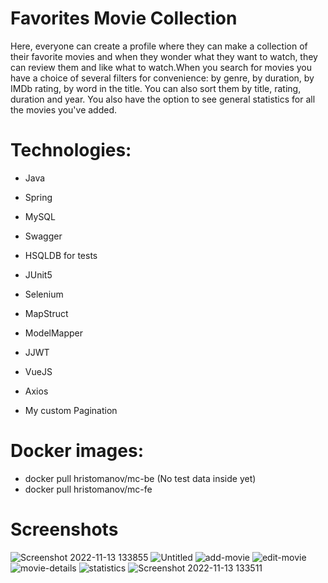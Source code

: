 # Favorites Movie Collection
Here, everyone can create a profile where they can make a collection of their favorite movies and when they wonder what they want to watch, they can review them and like what to watch.When you search for movies you have a choice of several filters for convenience: by genre, by duration, by IMDb rating, by word in the title. You can also sort them by title, rating, duration and year. You also have the option to see general statistics for all the movies you've added.

# Technologies:
- Java

- Spring

- MySQL

- Swagger

- HSQLDB for tests

- JUnit5

- Selenium

- MapStruct

- ModelMapper

- JJWT

- VueJS

- Axios

- My custom Pagination

# Docker images:
- docker pull hristomanov/mc-be (No test data inside yet)
- docker pull hristomanov/mc-fe

# Screenshots
![Screenshot 2022-11-13 133855](https://user-images.githubusercontent.com/73854367/201519766-1ba8ae86-1b92-4ccb-b4b3-653b52c84846.png)
![Untitled](https://user-images.githubusercontent.com/73854367/201520870-06fb17d7-d557-4516-ac88-d0d9dd91f211.png)
![add-movie](https://user-images.githubusercontent.com/73854367/201519110-45bdc12b-3f39-4098-912d-47199e2d5ca9.png)
![edit-movie](https://user-images.githubusercontent.com/73854367/201519112-25d2f0f1-7824-4088-a4e9-cbde067c80ec.png)
![movie-details](https://user-images.githubusercontent.com/73854367/201520434-c6924758-ca9b-492e-873f-f5379f50c4b9.png)
![statistics](https://user-images.githubusercontent.com/73854367/201519121-d7a80f9f-94d0-43a3-a46d-cd4b4e813ea7.png)
![Screenshot 2022-11-13 133511](https://user-images.githubusercontent.com/73854367/201519614-30081f73-9976-4ad7-b1f4-2d95f3033822.png)
